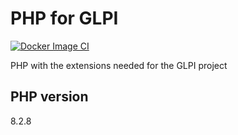# PHP for GLPI

[![Docker Image CI](https://github.com/emadruida/php-glpi/actions/workflows/main.yml/badge.svg)](https://github.com/emadruida/php-glpi/actions/workflows/main.yml)

PHP with the extensions needed for the GLPI project

## PHP version

8.2.8
